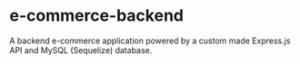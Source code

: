 # e-commerce-backend
A backend e-commerce application powered by a custom made Express.js API and MySQL (Sequelize) database.
